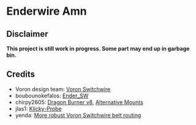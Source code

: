 # Enderwire Amn

## Disclaimer
**This project is still work in progress. Some part may end up in garbage bin.**

## Credits
- Voron design team: [Voron Switchwire](https://github.com/VoronDesign/Voron-Switchwire/tree/master)
- boubounokefalos: [Ender_SW](https://github.com/boubounokefalos/Ender_SW/tree/main)
- chirpy2605: [Dragon Burner v8](https://github.com/chirpy2605/voron/tree/main/V0/Dragon_Burner), [Alternative Mounts](https://github.com/chirpy2605/voron/tree/main/general/Alternative_Voron_Mounts)
- jlas1: [Klicky-Probe](https://github.com/jlas1/Klicky-Probe/tree/main)
- yenda: [More robust Voron Switchwire belt routing](https://github.com/VoronDesign/VoronUsers/tree/main/printer_mods/yenda/vsw_more_robust_belt_paths)